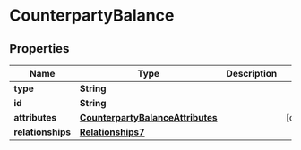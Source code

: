 # CounterpartyBalance

## Properties
Name | Type | Description | Notes
------------ | ------------- | ------------- | -------------
**type** | **String** |  | 
**id** | **String** |  | 
**attributes** | [**CounterpartyBalanceAttributes**](CounterpartyBalanceAttributes.md) |  |  [optional]
**relationships** | [**Relationships7**](Relationships7.md) |  | 
